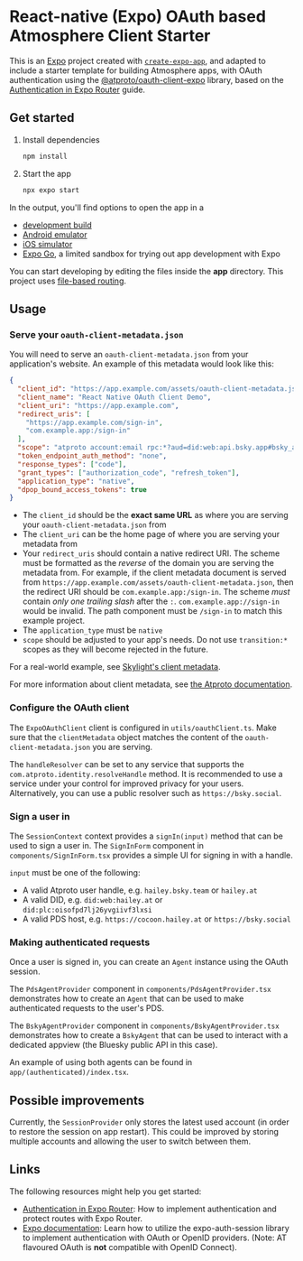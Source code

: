 # React-native (Expo) OAuth based Atmosphere Client Starter

This is an [Expo](https://expo.dev) project created with [`create-expo-app`](https://www.npmjs.com/package/create-expo-app), and adapted to include a starter template for building Atmosphere apps, with OAuth authentication using the [@atproto/oauth-client-expo](https://www.npmjs.com/package/@atproto/oauth-client-expo) library, based on the [Authentication in Expo Router](https://docs.expo.dev/router/advanced/authentication/) guide.

## Get started

1. Install dependencies

   ```bash
   npm install
   ```

2. Start the app

   ```bash
   npx expo start
   ```

In the output, you'll find options to open the app in a

- [development build](https://docs.expo.dev/develop/development-builds/introduction/)
- [Android emulator](https://docs.expo.dev/workflow/android-studio-emulator/)
- [iOS simulator](https://docs.expo.dev/workflow/ios-simulator/)
- [Expo Go](https://expo.dev/go), a limited sandbox for trying out app development with Expo

You can start developing by editing the files inside the **app** directory. This project uses [file-based routing](https://docs.expo.dev/router/introduction).

## Usage

### Serve your `oauth-client-metadata.json`

You will need to serve an `oauth-client-metadata.json` from your application's website. An example of this metadata would look like this:

```json
{
  "client_id": "https://app.example.com/assets/oauth-client-metadata.json",
  "client_name": "React Native OAuth Client Demo",
  "client_uri": "https://app.example.com",
  "redirect_uris": [
    "https://app.example.com/sign-in",
    "com.example.app:/sign-in"
  ],
  "scope": "atproto account:email rpc:*?aud=did:web:api.bsky.app#bsky_appview",
  "token_endpoint_auth_method": "none",
  "response_types": ["code"],
  "grant_types": ["authorization_code", "refresh_token"],
  "application_type": "native",
  "dpop_bound_access_tokens": true
}
```

- The `client_id` should be the **exact same URL** as where you are serving your `oauth-client-metadata.json` from
- The `client_uri` can be the home page of where you are serving your metadata from
- Your `redirect_uris` should contain a native redirect URI. The scheme must be formatted as the _reverse_ of the domain you are serving the metadata from. For example, if the client metadata document is served from `https://app.example.com/assets/oauth-client-metadata.json`, then the redirect URI should be `com.example.app:/sign-in`. The scheme _must_ contain _only one trailing slash_ after the `:`. `com.example.app://sign-in` would be invalid. The path component must be `/sign-in` to match this example project.
- The `application_type` must be `native`
- `scope` should be adjusted to your app's needs. Do not use `transition:*` scopes as they will become rejected in the future.

For a real-world example, see [Skylight's client metadata](https://skylight.expo.app/oauth/client-metadata.json).

For more information about client metadata, see [the Atproto documentation](https://atproto.com/specs/oauth#client-id-metadata-document).

### Configure the OAuth client

The `ExpoOAuthClient` client is configured in `utils/oauthClient.ts`. Make sure that the `clientMetadata` object matches the content of the `oauth-client-metadata.json` you are serving.

The `handleResolver` can be set to any service that supports the `com.atproto.identity.resolveHandle` method. It is recommended to use a service under your control for improved privacy for your users. Alternatively, you can use a public resolver such as `https://bsky.social`.

### Sign a user in

The `SessionContext` context provides a `signIn(input)` method that can be used to sign a user in. The `SignInForm` component in `components/SignInForm.tsx` provides a simple UI for signing in with a handle.

`input` must be one of the following:

- A valid Atproto user handle, e.g. `hailey.bsky.team` or `hailey.at`
- A valid DID, e.g. `did:web:hailey.at` or `did:plc:oisofpd7lj26yvgiivf3lxsi`
- A valid PDS host, e.g. `https://cocoon.hailey.at` or `https://bsky.social`

### Making authenticated requests

Once a user is signed in, you can create an `Agent` instance using the OAuth session.

The `PdsAgentProvider` component in `components/PdsAgentProvider.tsx` demonstrates how to create an `Agent` that can be used to make authenticated requests to the user's PDS.

The `BskyAgentProvider` component in `components/BskyAgentProvider.tsx` demonstrates how to create a `BskyAgent` that can be used to interact with a dedicated appview (the Bluesky public API in this case).

An example of using both agents can be found in `app/(authenticated)/index.tsx`.

## Possible improvements

Currently, the `SessionProvider` only stores the latest used account (in order to restore the session on app restart). This could be improved by storing multiple accounts and allowing the user to switch between them.

## Links

The following resources might help you get started:

- [Authentication in Expo Router](https://docs.expo.dev/router/advanced/authentication/): How to implement authentication and protect routes with Expo Router.
- [Expo documentation](https://docs.expo.dev/guides/authentication/): Learn how to utilize the expo-auth-session library to implement authentication with OAuth or OpenID providers. (Note: AT flavoured OAuth is **not** compatible with OpenID Connect).
